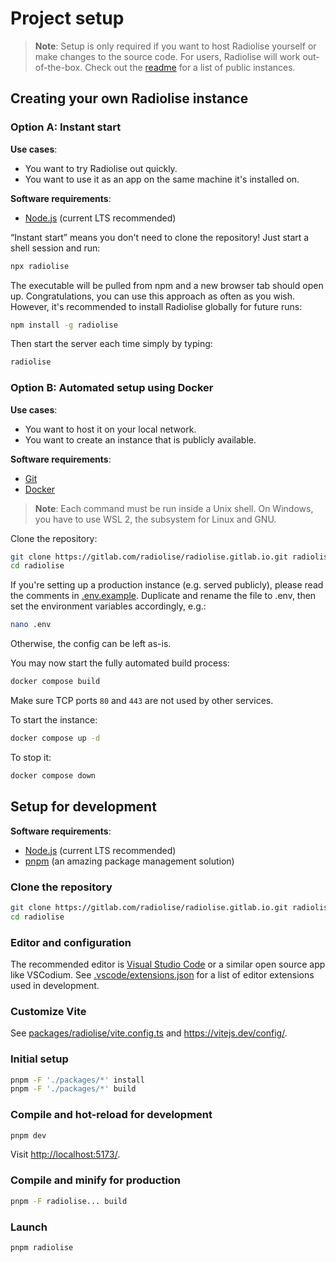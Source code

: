 # Project setup

> **Note**: Setup is only required if you want to host Radiolise yourself or
> make changes to the source code. For users, Radiolise will work
> out-of-the-box. Check out the [readme](readme.md) for a list of public
> instances.

## Creating your own Radiolise instance

### Option A: Instant start

**Use cases**:

- You want to try Radiolise out quickly.
- You want to use it as an app on the same machine it's installed on.

**Software requirements**:

- [Node.js](https://nodejs.org/) (current LTS recommended)

“Instant start” means you don't need to clone the repository! Just start a shell
session and run:

```sh
npx radiolise
```

The executable will be pulled from npm and a new browser tab should open up.
Congratulations, you can use this approach as often as you wish. However, it's
recommended to install Radiolise globally for future runs:

```sh
npm install -g radiolise
```

Then start the server each time simply by typing:

```sh
radiolise
```

### Option B: Automated setup using Docker

**Use cases**:

- You want to host it on your local network.
- You want to create an instance that is publicly available.

**Software requirements**:

- [Git](https://git-scm.com/)
- [Docker](https://docs.docker.com/get-docker/)

> **Note**: Each command must be run inside a Unix shell. On Windows, you have
> to use WSL 2, the subsystem for Linux and GNU.

Clone the repository:

```sh
git clone https://gitlab.com/radiolise/radiolise.gitlab.io.git radiolise
cd radiolise
```

If you're setting up a production instance (e.g. served publicly), please read
the comments in [.env.example](.env.example). Duplicate and rename the file to .env, then set the environment variables accordingly,
e.g.:

```sh
nano .env
```

Otherwise, the config can be left as-is.

You may now start the fully automated build process:

```sh
docker compose build
```

Make sure TCP ports `80` and `443` are not used by other services.

To start the instance:

```sh
docker compose up -d
```

To stop it:

```sh
docker compose down
```

## Setup for development

**Software requirements**:

- [Node.js](https://nodejs.org/) (current LTS recommended)
- [pnpm](https://pnpm.io/) (an amazing package management solution)

### Clone the repository

```sh
git clone https://gitlab.com/radiolise/radiolise.gitlab.io.git radiolise
cd radiolise
```

### Editor and configuration

The recommended editor is
[Visual Studio Code](<(https://code.visualstudio.com/)>) or a similar open
source app like VSCodium. See [.vscode/extensions.json](.vscode/extensions.json)
for a list of editor extensions used in development.

### Customize Vite

See [packages/radiolise/vite.config.ts](packages/radiolise/vite.config.ts) and
<https://vitejs.dev/config/>.

### Initial setup

```sh
pnpm -F './packages/*' install
pnpm -F './packages/*' build
```

### Compile and hot-reload for development

```sh
pnpm dev
```

Visit <http://localhost:5173/>.

### Compile and minify for production

```sh
pnpm -F radiolise... build
```

### Launch

```sh
pnpm radiolise
```
